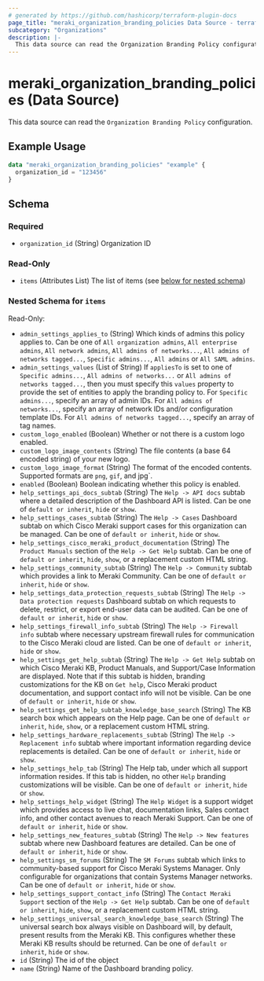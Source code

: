 ```yaml
---
# generated by https://github.com/hashicorp/terraform-plugin-docs
page_title: "meraki_organization_branding_policies Data Source - terraform-provider-meraki"
subcategory: "Organizations"
description: |-
  This data source can read the Organization Branding Policy configuration.
---
```


# meraki_organization_branding_policies (Data Source)

This data source can read the `Organization Branding Policy` configuration.

## Example Usage

```terraform
data "meraki_organization_branding_policies" "example" {
  organization_id = "123456"
}
```

<!-- schema generated by tfplugindocs -->
## Schema

### Required

- `organization_id` (String) Organization ID

### Read-Only

- `items` (Attributes List) The list of items (see [below for nested schema](#nestedatt--items))

<a id="nestedatt--items"></a>
### Nested Schema for `items`

Read-Only:

- `admin_settings_applies_to` (String) Which kinds of admins this policy applies to. Can be one of `All organization admins`, `All enterprise admins`, `All network admins`, `All admins of networks...`, `All admins of networks tagged...`, `Specific admins...`, `All admins` or `All SAML admins`.
- `admin_settings_values` (List of String) If `appliesTo` is set to one of `Specific admins...`, `All admins of networks...` or `All admins of networks tagged...`, then you must specify this `values` property to provide the set of entities to apply the branding policy to. For `Specific admins...`, specify an array of admin IDs. For `All admins of networks...`, specify an array of network IDs and/or configuration template IDs. For `All admins of networks tagged...`, specify an array of tag names.
- `custom_logo_enabled` (Boolean) Whether or not there is a custom logo enabled.
- `custom_logo_image_contents` (String) The file contents (a base 64 encoded string) of your new logo.
- `custom_logo_image_format` (String) The format of the encoded contents. Supported formats are `png`, `gif`, and jpg`.
- `enabled` (Boolean) Boolean indicating whether this policy is enabled.
- `help_settings_api_docs_subtab` (String) The `Help -> API docs` subtab where a detailed description of the Dashboard API is listed. Can be one of `default or inherit`, `hide` or `show`.
- `help_settings_cases_subtab` (String) The `Help -> Cases` Dashboard subtab on which Cisco Meraki support cases for this organization can be managed. Can be one of `default or inherit`, `hide` or `show`.
- `help_settings_cisco_meraki_product_documentation` (String) The `Product Manuals` section of the `Help -> Get Help` subtab. Can be one of `default or inherit`, `hide`, `show`, or a replacement custom HTML string.
- `help_settings_community_subtab` (String) The `Help -> Community` subtab which provides a link to Meraki Community. Can be one of `default or inherit`, `hide` or `show`.
- `help_settings_data_protection_requests_subtab` (String) The `Help -> Data protection requests` Dashboard subtab on which requests to delete, restrict, or export end-user data can be audited. Can be one of `default or inherit`, `hide` or `show`.
- `help_settings_firewall_info_subtab` (String) The `Help -> Firewall info` subtab where necessary upstream firewall rules for communication to the Cisco Meraki cloud are listed. Can be one of `default or inherit`, `hide` or `show`.
- `help_settings_get_help_subtab` (String) The `Help -> Get Help` subtab on which Cisco Meraki KB, Product Manuals, and Support/Case Information are displayed. Note that if this subtab is hidden, branding customizations for the KB on `Get help`, Cisco Meraki product documentation, and support contact info will not be visible. Can be one of `default or inherit`, `hide` or `show`.
- `help_settings_get_help_subtab_knowledge_base_search` (String) The KB search box which appears on the Help page. Can be one of `default or inherit`, `hide`, `show`, or a replacement custom HTML string.
- `help_settings_hardware_replacements_subtab` (String) The `Help -> Replacement info` subtab where important information regarding device replacements is detailed. Can be one of `default or inherit`, `hide` or `show`.
- `help_settings_help_tab` (String) The Help tab, under which all support information resides. If this tab is hidden, no other `Help` branding customizations will be visible. Can be one of `default or inherit`, `hide` or `show`.
- `help_settings_help_widget` (String) The `Help Widget` is a support widget which provides access to live chat, documentation links, Sales contact info, and other contact avenues to reach Meraki Support. Can be one of `default or inherit`, `hide` or `show`.
- `help_settings_new_features_subtab` (String) The `Help -> New features` subtab where new Dashboard features are detailed. Can be one of `default or inherit`, `hide` or `show`.
- `help_settings_sm_forums` (String) The `SM Forums` subtab which links to community-based support for Cisco Meraki Systems Manager. Only configurable for organizations that contain Systems Manager networks. Can be one of `default or inherit`, `hide` or `show`.
- `help_settings_support_contact_info` (String) The `Contact Meraki Support` section of the `Help -> Get Help` subtab. Can be one of `default or inherit`, `hide`, `show`, or a replacement custom HTML string.
- `help_settings_universal_search_knowledge_base_search` (String) The universal search box always visible on Dashboard will, by default, present results from the Meraki KB. This configures whether these Meraki KB results should be returned. Can be one of `default or inherit`, `hide` or `show`.
- `id` (String) The id of the object
- `name` (String) Name of the Dashboard branding policy.
